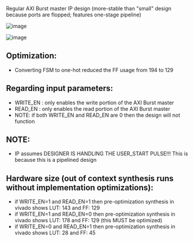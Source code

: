 Regular AXI Burst master IP design (more-stable than "small" design because ports are flopped; features one-stage pipeline)

![image](https://github.com/user-attachments/assets/105d4a8a-d31b-4cdd-89c7-c938de39227c)

![image](https://github.com/user-attachments/assets/cdc76fdb-4175-40df-b89d-4b85cb6dd578)

Optimization:
---
- Converting FSM to one-hot reduced the FF usage from 194 to 129

Regarding input parameters:
---
- WRITE_EN : only enables the write portion of the AXI Burst master
- READ_EN : only enables the read portion of the AXI Burst master
- NOTE: if both WRITE_EN and READ_EN are 0 then the design will not function

NOTE:
-----
- IP assumes DESIGNER IS HANDLING THE USER_START PULSE!!! This is because this is a pipelined design

Hardware size (out of context synthesis runs without implementation optimizations):
-----
- if WRITE_EN=1 and READ_EN=1 then pre-optimization synthesis in vivado shows LUT: 143 and FF: 129
- if WRITE_EN=1 and READ_EN=0 then pre-optimization synthesis in vivado shows LUT: 178 and FF: 129 (this MUST be optimized)
- if WRITE_EN=0 and READ_EN=1 then pre-optimization synthesis in vivado shows LUT: 28 and FF: 45
